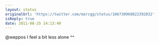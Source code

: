 ```yaml
---
layout: status
originalUrl: 'https://twitter.com/marcgg/status/106730968022392832'
isReply: true
date: 2011-08-25 14:13:40
---
```


@weppos I feel a bit less alone ^^
